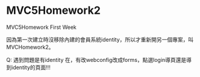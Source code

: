 # MVC5Homework2
MVC5Homework First Week

因為第一次建立時沒移除內建的會員系統identity，所以才重新開另一個專案，叫MVCHomework2。

Q: 遇到問題是有identity 在，有改webconfig改成forms，點選login導頁還是導到identity的頁面!!!
